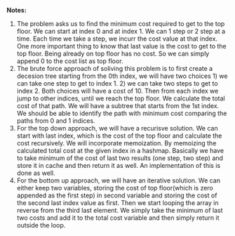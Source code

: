 **Notes:**

1. The problem asks us to find the minimum cost required to get to the top floor. We can start at index 0 and at index 1. We can 1 step or 2 step at a time. Each time we take a step, we incurr the cost value at that index. One more important thing to know that last value is the cost to get to the top floor. Being already on top floor has no cost. So we can simply append 0 to the cost list as top floor.
2. The brute force approach of soliving this problem is to first create a decesion tree starting from the 0th index, we will have two choices 1) we can take one step to get to index 1. 2) we can take two steps to get to index 2. Both choices will have a cost of 10. Then from each index we jump to other indices, until we reach the top floor. We calculate the total cost of that path. We will have a subtree that starts from the 1st index. We should be able to identify the path with minimum cost comparing the paths from 0 and 1 indices.
3. For the top down approach, we will have a recurisve solution. We can start with last index, which is the cost of the top floor and calculate the cost recursively. We will incorporate memoization. By memoizing the calculated total cost at the given index in a hashmap. Basically we have to take minimum of the cost of last two results (one step, two step) and store it in cache and then return it as well. An implementation of this is done as well.
4. For the bottom up approach, we will have an iterative solution. We can either keep two variables, storing the cost of top floor(which is zero appended as the first step) in second variable and storing the cost of the second last index value as first. Then we start looping the array in reverse from the third last element. We simply take the minimum of last two costs and add it to the total cost variable and then simply return it outside the loop.
